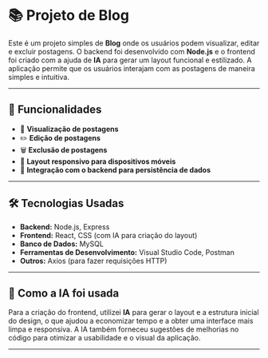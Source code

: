 # 📚 Projeto de Blog

Este é um projeto simples de **Blog** onde os usuários podem visualizar, editar e excluir postagens. 
O backend foi desenvolvido com **Node.js** e o frontend foi criado com a ajuda de **IA** para gerar um layout funcional e estilizado. 
A aplicação permite que os usuários interajam com as postagens de maneira simples e intuitiva.

---

## 🚀 Funcionalidades

- 📖 **Visualização de postagens**
- ✏️ **Edição de postagens**
- 🗑️ **Exclusão de postagens**
- 📱 **Layout responsivo para dispositivos móveis**
- 🔄 **Integração com o backend para persistência de dados**

---

## 🛠 Tecnologias Usadas

- **Backend:** Node.js, Express
- **Frontend:** React, CSS (com IA para criação do layout)
- **Banco de Dados:** MySQL
- **Ferramentas de Desenvolvimento:** Visual Studio Code, Postman
- **Outros:** Axios (para fazer requisições HTTP)

---

## 🤖 Como a IA foi usada

Para a criação do frontend, utilizei **IA** para gerar o layout e a estrutura inicial do design, o que ajudou a economizar tempo e a obter uma interface mais limpa e responsiva. 
A IA também forneceu sugestões de melhorias no código para otimizar a usabilidade e o visual da aplicação.

---
